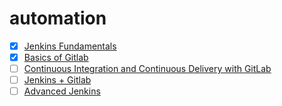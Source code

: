 # automation

- [x] [Jenkins Fundamentals](https://github.com/agcdtmr/learn-jenkins/blob/main/jenkins-fundamentals.md)
- [x] [Basics of Gitlab](https://github.com/agcdtmr/automation/blob/main/CertificateOfCompletion_Learning%20GitLab.pdf)
- [ ] [Continuous Integration and Continuous Delivery with GitLab]()
- [ ] [Jenkins + Gitlab]()
- [ ] [Advanced Jenkins]()
